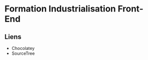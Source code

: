 Formation Industrialisation Front-End
=====================================

## Liens

* Chocolatey
* SourceTree

